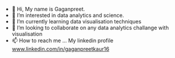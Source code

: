 - 👋 Hi, My name is Gaganpreet. 
- 👀 I’m interested in data analytics and science.
- 🌱 I’m currently learning data visualisation techniques
- 💞️ I’m looking to collaborate on any data analytics challange with visualisation
- 📫 How to reach me ... My linkedin profile www.linkedin.com/in/gaganpreetkaur16

<!---
GaganpreetKaur16/GaganpreetKaur16 is a ✨ special ✨ repository because its `README.md` (this file) appears on your GitHub profile.
You can click the Preview link to take a look at your changes.
--->
